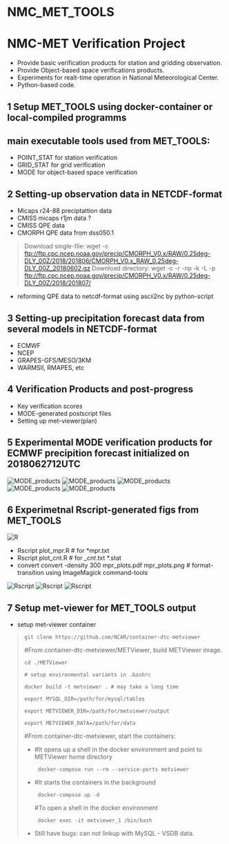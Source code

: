 
# NMC_MET_TOOLS

# NMC-MET Verification Project

- Provide basic verification products for station and gridding observation.
- Provide Object-based space verifications products.
- Experiments for realt-time operation in National Meteorological Center.
- Python-based code.

## 1  Setup  MET_TOOLS using docker-container or local-compiled programms

## main executable tools used from MET_TOOLS: 
  
- POINT_STAT for station verification  
- GRID_STAT for grid verification
- MODE for object-based space verification  
 
## 2 Setting-up observation data in NETCDF-format

- Micaps r24-88 preciptattion data
- CMISS micaps r1jm data ?
- CMISS QPE data
- CMORPH QPE data from dss050.1
> Download single-file: wget -c ftp://ftp.cpc.ncep.noaa.gov/precip/CMORPH_V0.x/RAW/0.25deg-DLY_00Z/2018/201806/CMORPH_V0.x_RAW_0.25deg-DLY_00Z_20180602.gz
> Download directory: wget -c -r -np -k -L -p ftp://ftp.cpc.ncep.noaa.gov/precip/CMORPH_V0.x/RAW/0.25deg-DLY_00Z/2018/201807/

- reforming QPE data to netcdf-format using ascii2nc by python-script

## 3 Setting-up precipitation forecast data from several models in NETCDF-format

- ECMWF
- NCEP
- GRAPES-GFS/MESO/3KM
- WARMSII, RMAPES, etc

## 4 Verification Products and post-progress

- Key verification scores
- MODE-generated postscript files
- Setting up met-viewer(plan)

## 5 Experimental MODE verification products for ECMWF precipition forecast initialized on 2018062712UTC

![MODE_products](https://github.com/eastwind2000/NMC_MET_TOOLS/blob/master/result/mode_test-0.png)
![MODE_products](https://github.com/eastwind2000/NMC_MET_TOOLS/blob/master/result/mode_test-4.png)
![MODE_products](https://github.com/eastwind2000/NMC_MET_TOOLS/blob/master/result/mode_test-1.png)
![MODE_products](https://github.com/eastwind2000/NMC_MET_TOOLS/blob/master/result/mode_test-2.png)
![MODE_products](https://github.com/eastwind2000/NMC_MET_TOOLS/blob/master/result/mode_test-3.png)

## 6 Experimetnal Rscript-generated figs from MET_TOOLS

![R](https://www.r-project.org/Rlogo.png)
- Rscript plot_mpr.R   # for *mpr.txt 
- Rscript plot_cnt.R   # for *_cnt*.txt *.stat
- convert convert -density 300  mpr_plots.pdf mpr_plots.png  # format-transition using ImageMagick command-tools

![Rscript](https://raw.githubusercontent.com/eastwind2000/NMC_MET_TOOLS/master/R_script/mpr_plots-0.png)
![Rscript](https://raw.githubusercontent.com/eastwind2000/NMC_MET_TOOLS/master/R_script/mpr_plots-1.png)
![Rscript](https://raw.githubusercontent.com/eastwind2000/NMC_MET_TOOLS/master/R_script/mpr_plots-2.png)


## 7 Setup met-viewer for MET_TOOLS output 

- setup met-viewer container

>     git clone https://github.com/NCAR/container-dtc-metviewer
>
> #From container-dtc-metviewer/METViewer, build METViewer image.
>
>     cd ./METViewer
>
>     # setup environmental variants in .bashrc
>
>     docker build -t metviewer . # may take a long time
>
>     export MYSQL_DIR=/path/for/mysql/tables 
>
>     export METVIEWER_DIR=/path/for/metviewer/output 
>
>     export METVIEWER_DATA=/path/for/data
>
> #From container-dtc-metviewer, start the containers:
>
> - #It  opens up a shell in the docker environment and point to METViewer home directory
>
>        docker-compose run --rm --service-ports metviewer
>
> - #It  starts the containers in the background
>
>        docker-compose up -d 
>
>    #To open a shell in the docker environment
>
>        docker exec -it metviewer_1 /bin/bash
> - Still have bugs: can not linkup with MySQL - VSDB data.
> 

